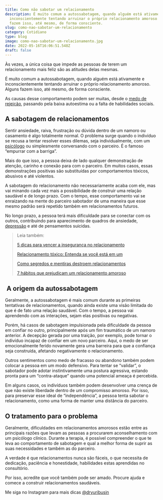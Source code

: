 ```yaml
---
title: Como não sabotar um relacionamento
description: É muito comum a autossabotagem, quando alguém está ativamente e
  inconscientemente tentando arruinar o próprio relacionamento amoroso. Alguns
  fazem isso, até mesmo, de forma consciente.
slug: como-nao-sabotar-um-relacionamento
category: Cotidiano
type: blog
image: como-nao-sabotar-um-relacionamento.jpg
date: 2022-05-16T16:06:51.548Z
draft: false
---
```


Às vezes, a única coisa que impede as pessoas de terem um relacionamento mais feliz são as atitudes delas mesmas.

É muito comum a autossabotagem, quando alguém está ativamente e inconscientemente tentando arruinar o próprio relacionamento amoroso. Alguns fazem isso, até mesmo, de forma consciente.

As causas desse comportamento podem ser muitas, desde o [medo de rejeição](https://yuribusin.com.br/medo-rejeicao-abandono/), passando pela baixa autoestima ou a falta de habilidades sociais.

## A sabotagem de relacionamentos

Sentir ansiedade, raiva, frustração ou dúvida dentro de um namoro ou casamento é algo totalmente normal. O problema surge quando o indivíduo se recusa a tentar resolver esses dilemas, seja individualmente, com um [psicólogo](https://yuribusin.com.br/medo-de-ir-ao-psicologo-confira-6-motivos-para-fazer-terapia/) ou simplesmente conversando com o parceiro. É o famoso “empurrar com a barriga”.

Mais do que isso, a pessoa deixa de lado qualquer demonstração de atenção, carinho e conexão para com o parceiro. Em muitos casos, essas demonstrações positivas são substituídas por comportamentos tóxicos, abusivos e até violentos.

A sabotagem do relacionamento não necessariamente acaba com ele, mas vai minando cada vez mais a possibilidade de construir uma relação saudável e de longo prazo. Com o tempo, esse comportamento vai se enraizando na mente do parceiro sabotador de uma maneira que esse mesmo padrão será repetido também em relacionamentos futuros.

No longo prazo, a pessoa terá mais dificuldade para se conectar com os outros, contribuindo para aparecimento de quadros de ansiedade, [depressão](https://yuribusin.com.br/8-sintomas-de-depressao-que-voce-precisa-reconhecer/) e até de pensamentos suicidas.

> Leia também:
>
> [5 dicas para vencer a insegurança no relacionamento](https://yuribusin.com.br/5-dicas-para-vencer-a-inseguranca-no-relacionamento/)
>
> [Relacionamento tóxico: Entenda se você está em um](https://yuribusin.com.br/relacionamento-toxico-entenda-se-voce-esta-em-um/)
>
> [Como segredos e mentiras destroem relacionamentos](https://yuribusin.com.br/como-segredos-e-mentiras-destroem-relacionamentos/)
>
> [7 hábitos que prejudicam um relacionamento amoroso](https://yuribusin.com.br/7-habitos-prejudicam-relacionamento-amoroso/)

##  A origem da autossabotagem

Geralmente, a autossabotagem é mais comum durante as primeiras tentativas de relacionamentos, quando ainda existe uma visão limitada do que é de fato uma relação saudável. Com o tempo, a pessoa vai aprendendo com as interações, sejam elas positivas ou negativas.

Porém, há casos de sabotagem impulsionada pela dificuldade da pessoa em confiar no outro, principalmente após um fim traumático de um namoro anterior. A decepção gerada por uma traição, por exemplo, pode tornar o indivíduo incapaz de confiar em um novo parceiro. Aqui, o medo de ser emocionalmente ferido novamente gera uma barreira para que a confiança seja construída, afetando negativamente o relacionamento.

Outros sentimentos como medo de fracasso ou abandono também podem colocar a pessoa em um modo defensivo. Para tentar se “validar”, o sabotador pode adotar instintivamente uma postura agressiva, estando pronta para um “contra-ataque” quando uma potencial ameaça é percebida.

Em alguns casos, os indivíduos também podem desenvolver uma crença de que não existe liberdade dentro de um compromisso amoroso. Por isso, para preservar esse ideal de “independência”, a pessoa tenta sabotar o relacionamento, como uma forma de manter uma distância do parceiro.

## O tratamento para o problema

Geralmente, dificuldades em relacionamentos amorosos estão entre as principais razões que levam as pessoas a procurarem aconselhamento com um psicólogo clínico. Durante a terapia, é possível compreender o que te leva ao comportamento de sabotagem e qual a melhor forma de suprir as suas necessidades e também as do parceiro.

A verdade é que relacionamentos nunca são fáceis, o que necessita de dedicação, paciência e honestidade, habilidades estas aprendidas no consultório.

Por isso, acredite que você também pode ser amado. Procure ajuda e comece a construir relacionamentos saudáveis.

Me siga no Instagram para mais dicas [@dryuribusin](https://www.instagram.com/dryuribusin/)
